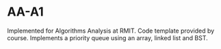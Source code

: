 # AA-A1
Implemented for Algorithms Analysis at RMIT. Code template provided by course.
Implements a priority queue using an array, linked list and BST.
